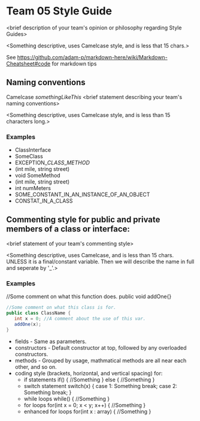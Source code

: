 # Team 05 Style Guide

<brief description of your team's opinion or philosophy regarding Style Guides>

<Something descriptive, uses Camelcase style, and is less that 15 chars.>

See https://github.com/adam-p/markdown-here/wiki/Markdown-Cheatsheet#code for markdown tips

## Naming conventions
Camelcase *somethingLikeThis*
<brief statement describing your team's naming conventions>

<Something descriptive, uses Camelcase style, and is less than 15 characters long.>

### Examples
* ClassInterface
* SomeClass
* EXCEPTION_*CLASS*_*METHOD*
* (int mile, string street)
* void SomeMethod
* (int mile, string street)
* int numMeters
* SOME_CONSTANT_IN_AN_INSTANCE_OF_AN_OBJECT
* CONSTAT_IN_A_CLASS

## Commenting style for public and private members of a class or interface:

<brief statement of your team's commenting style>

<Something descriptive, uses Camelcase, and is less than 15 chars. UNLESS it is a final/constant variable. Then we will describe the name in full and seperate by '_'.>

### Examples
//Some comment on what this function does.
public void addOne{}

```java
//Some comment on what this class is for.
public class ClassName {
   int x = 0; //A comment about the use of this var.
   addOne(x);
}
```

* fields - Same as parameters.
* constructors - Default constructor at top, followed by any overloaded constructors.
* methods - Grouped by usage, mathmatical methods are all near each other, and so on.
* coding style (brackets, horizontal, and vertical spacing) for:
  * if statements
  	if()
	{
		//Something
	}
	else
	{
		//Something
	}
  * switch statement
  	switch(x)
	{
		case 1: Something
			break;
		case 2: Something
			break;
	}
  * while loops
  	while()
	{
		//Something
	}
  * for loops
  	for(int x = 0; x < y; x++)
	{
		//Something
	}
  * enhanced for loops
  	for(int x : array)
	{
		//Something
	}
